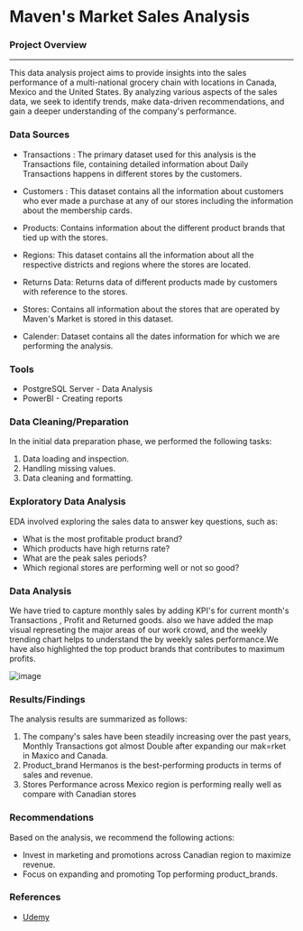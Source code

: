 # Maven's Market Sales Analysis

### Project Overview
---

This data analysis project aims to provide insights into the sales performance of a multi-national grocery chain with locations in Canada, Mexico and the United States. By analyzing various aspects of the sales data, we seek to identify trends, make data-driven recommendations, and gain a deeper understanding of the company's performance.

### Data Sources

- Transactions : The primary dataset used for this analysis is the Transactions file, containing detailed information about Daily Transactions happens in different stores by the customers.

- Customers : This dataset contains all the information about customers who ever made a purchase at any of our stores including the information about the membership cards. 

- Products: Contains information about the different product brands that tied up with the stores.   

- Regions: This dataset contains all the information about all the respective districts and regions where the stores are located.  

- Returns Data: Returns data of different products made by customers with reference to the stores. 

- Stores: Contains all information about the stores that are operated by Maven's Market is stored in this dataset.

- Calender: Dataset contains all the dates information for which we are performing the analysis.

### Tools

- PostgreSQL Server - Data Analysis
- PowerBI - Creating reports

### Data Cleaning/Preparation

In the initial data preparation phase, we performed the following tasks:
1. Data loading and inspection.
2. Handling missing values.
3. Data cleaning and formatting.

### Exploratory Data Analysis

EDA involved exploring the sales data to answer key questions, such as:

- What is the most profitable product brand?
- Which products have high returns rate?
- What are the peak sales periods?
- Which regional stores are performing well or not so good?

### Data Analysis

We have tried to capture monthly sales by adding KPI's for current month's Transactions , Profit and Returned goods. also we have added the map visual represeting the major areas of our work crowd, and the weekly trending chart helps to understand the by weekly sales performance.We have also highlighted the top product brands that contributes to maximum profits.

![image](https://github.com/kunal3856/Mavens_Market/assets/65026671/f6261d5f-6216-485d-bd49-e763f2f20dea)

### Results/Findings

The analysis results are summarized as follows:
1. The company's sales have been steadily increasing over the past years, Monthly Transactions got almost Double after expanding our mak=rket in  Maxico and Canada.
2. Product_brand Hermanos is the best-performing products in terms of sales and revenue.
3. Stores Performance across Mexico region is performing really well as compare with Canadian stores

### Recommendations

Based on the analysis, we recommend the following actions:
- Invest in marketing and promotions across Canadian region to maximize revenue.
- Focus on expanding and promoting Top performing product_brands.

### References
- [Udemy](https://www.udemy.com/course/microsoft-power-bi-up-running-with-power-bi-desktop/?couponCode=KEEPLEARNING)
